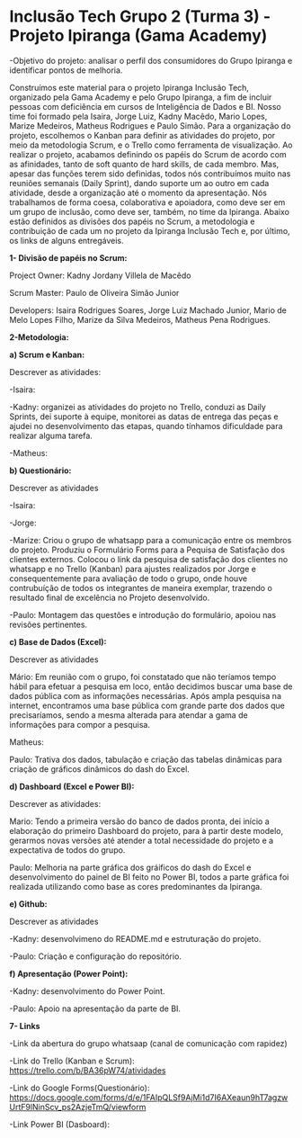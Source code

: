 # Inclusão Tech Grupo 2 (Turma 3) - Projeto Ipiranga (Gama Academy)

-Objetivo do projeto: analisar o perfil dos consumidores do Grupo Ipiranga e identificar pontos de melhoria.

Construímos este material para o projeto Ipiranga Inclusão Tech, organizado pela Gama Academy e pelo Grupo Ipiranga, a fim de incluir pessoas com deficiência em cursos de Inteligência de Dados e BI. Nosso time foi formado pela Isaira, Jorge Luiz, Kadny Macêdo, Mario Lopes, Marize Medeiros, Matheus Rodrigues e Paulo Simão. Para a organização do projeto, escolhemos o Kanban para definir as atividades do projeto, por meio da metodologia Scrum, e o Trello como ferramenta de visualização. Ao realizar o projeto, acabamos definindo os papéis do Scrum de acordo com as afinidades, tanto de soft quanto de hard skills, de cada membro. Mas, apesar das funções terem sido definidas, todos nós contribuímos muito nas reuniões semanais (Daily Sprint), dando suporte um ao outro em cada atividade,  desde a organização até o momento da apresentação. Nós trabalhamos de forma coesa, colaborativa e apoiadora, como deve ser em um grupo de inclusão, como deve ser, também, no time da Ipiranga. Abaixo estão definidos as divisões dos papéis no Scrum, a metodologia e contribuição de cada um no projeto da Ipiranga Inclusão Tech e, por último, os links de alguns entregáveis. 

**1- Divisão de papéis no Scrum:**

Project Owner: Kadny Jordany Villela de Macêdo

Scrum Master: Paulo de Oliveira Simão Junior

Developers: Isaira Rodrigues Soares, Jorge Luiz Machado Junior, Mario de Melo Lopes Filho, Marize da Silva Medeiros, Matheus Pena Rodrigues.

**2-Metodologia:**

**a) Scrum e Kanban:** 

Descrever as atividades:

-Isaira:

-Kadny: organizei as atividades do projeto no Trello, conduzi as Daily Sprints, dei suporte à equipe, monitorei as datas de entrega das peças e ajudei no desenvolvimento das etapas, quando tínhamos dificuldade para realizar alguma tarefa. 

-Matheus:

**b) Questionário:**

Descrever as atividades

-Isaira: 

-Jorge:

-Marize: Criou o grupo de whatsapp para a comunicação entre os membros do projeto. Produziu o Formulário Forms para a Pequisa de Satisfação dos clientes externos. Colocou o link da pesquisa de satisfação dos clientes no whatsapp e no Trello (Kanban) para ajustes realizados por Jorge e consequentemente para avaliação de todo o grupo, onde houve contrubuíção de todos os integrantes de maneira exemplar, trazendo o resultado final de excelência no Projeto desenvolvido. 

-Paulo: Montagem das questões e introdução do formulário, apoiou nas revisões pertinentes.

**c) Base de Dados (Excel):**

Descrever as atividades

Mário: Em reunião com o grupo, foi constatado que não teríamos tempo hábil para efetuar a pesquisa em loco, então decidimos buscar uma base de dados pública com as informações necessárias. Após ampla pesquisa na      internet, encontramos uma base pública com grande parte dos dados que precisaríamos, sendo a mesma alterada para atendar a gama de informações para compor a pesquisa.

Matheus:

Paulo: Trativa dos dados, tabulação e criação das tabelas dinâmicas para criação de gráficos dinâmicos do dash do Excel.

**d) Dashboard (Excel e Power BI):**

Descrever as atividades:

Mario: Tendo a primeira versão do banco de dados pronta, dei início a elaboração do primeiro Dashboard do projeto, para à partir deste modelo, gerarmos novas versões até atender a total necessidade do projeto e a expectativa de todos do grupo. 

Paulo: Melhoria na parte gráfica dos gráificos do dash do Excel e desenvolvimento do painel de BI feito no Power BI, todos a parte gráfica foi realizada utilizando como base as cores predominantes da Ipiranga.

**e) Github:** 

Descrever as atividades

-Kadny: desenvolvimeno do README.md e estruturação do projeto.

-Paulo: Criação e configuração do repositório.


**f) Apresentação (Power Point):**

-Kadny: desenvolvimento do Power Point.

-Paulo: Apoio na apresentação da parte de BI.

**7- Links**

-Link da abertura do grupo whatsaap (canal de comunicação com rapidez)

-Link do Trello (Kanban e Scrum): https://trello.com/b/BA36pW74/atividades

-Link do Google Forms(Questionário): https://docs.google.com/forms/d/e/1FAIpQLSf9AjMi1d7I6AXeaun9hT7agzwUrtF9lNinScv_ps2AzjeTmQ/viewform

-Link Power BI (Dasboard):

